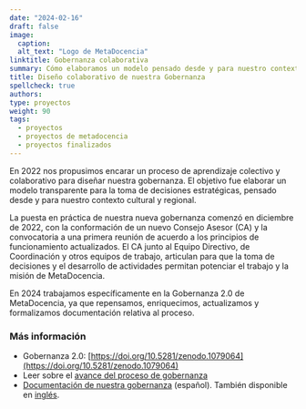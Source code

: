 ```yaml
---
date: "2024-02-16"
draft: false
image:
  caption: 
  alt_text: "Logo de MetaDocencia"
linktitle: Gobernanza colaborativa
summary: Cómo elaboramos un modelo pensado desde y para nuestro contexto cultural y regional. 
title: Diseño colaborativo de nuestra Gobernanza
spellcheck: true
authors: 
type: proyectos
weight: 90
tags:
  - proyectos
  - proyectos de metadocencia
  - proyectos finalizados
---
```


En 2022 nos propusimos encarar un proceso de aprendizaje colectivo y colaborativo para diseñar nuestra gobernanza. El objetivo fue elaborar un modelo transparente para la toma de decisiones estratégicas, pensado desde y para nuestro contexto cultural y regional.

La puesta en práctica de nuestra nueva gobernanza comenzó en diciembre de 2022, con la conformación de un nuevo Consejo Asesor (CA) y la convocatoria a una primera reunión de acuerdo a los principios de funcionamiento actualizados. El CA junto al Equipo Directivo, de Coordinación y otros equipos de trabajo, articulan para que la toma de decisiones y el desarrollo de actividades permitan potenciar el trabajo y la misión de MetaDocencia.

En 2024 trabajamos específicamente en la Gobernanza 2.0 de MetaDocencia, ya que repensamos, enriquecimos, actualizamos y formalizamos documentación relativa al proceso.

### Más información

- Gobernanza 2.0: [https://doi.org/10.5281/zenodo.1079064](https://doi.org/10.5281/zenodo.1079064)
- Leer sobre el [avance del proceso de gobernanza](https://zenodo.org/record/7392334#.Y7gW6XaZNPY)
- [Documentación de nuestra gobernanza](https://zenodo.org/record/7398893#.Y7gW1HaZNPY) (español). También disponible en [inglés](https://zenodo.org/record/7399003#.Y7gfDnaZNPZ).

